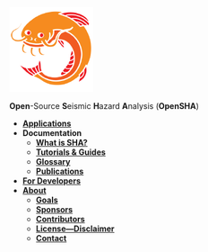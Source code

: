 [![OpenSHA](resources/opensha_logo_small.png)](Home)

**Open**-Source **S**eismic **H**azard **A**nalysis (**OpenSHA**)

* **[Applications](Applications)**
* **Documentation**
  * **[What is SHA?](Overview)**
  * **[Tutorials & Guides](Tutorials)**
  * **[Glossary](Glossary)**
  * **[Publications](Publications)**
* **[For Developers](Developers)**
* **[About](Home)**
  * **[Goals](Goals)**
  * **[Sponsors](Sponsors)**
  * **[Contributors](Contributors)**
  * **[License&mdash;Disclaimer](License-Disclaimer)**
  * **[Contact](Home#contact-us)**
